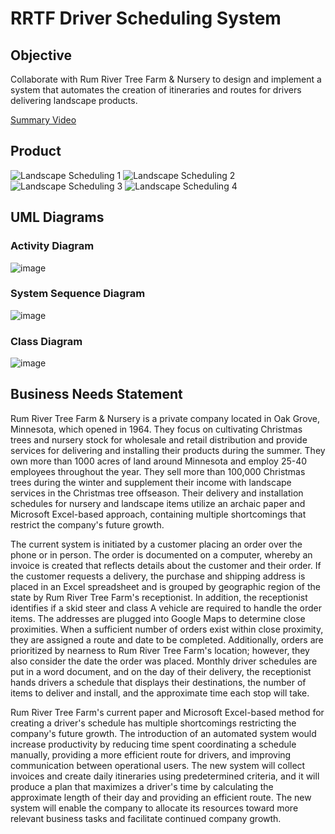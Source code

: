 # RRTF Driver Scheduling System

## Objective
Collaborate with Rum River Tree Farm & Nursery to design and implement a system that automates the creation of itineraries and routes for drivers delivering landscape products.

[Summary Video](https://www.youtube.com/watch?v=ORq-fZG99fQ)

## Product

![Landscape Scheduling 1](https://user-images.githubusercontent.com/104173135/205522513-6e8fd7bb-adde-4438-8ea5-b442fcca211f.png)
![Landscape Scheduling 2](https://user-images.githubusercontent.com/104173135/205522520-f3018b81-a1a9-48f1-bc57-014fba05d9d9.png)
![Landscape Scheduling 3](https://user-images.githubusercontent.com/104173135/205522527-e8bf2c9b-597f-4fee-aa35-d07c490dfc9a.png)
![Landscape Scheduling 4](https://user-images.githubusercontent.com/104173135/205522529-a04d8089-84e9-4653-a003-337028d30c5d.png)

## UML Diagrams

### Activity Diagram
![image](https://user-images.githubusercontent.com/104173135/205523240-47d6dbf6-1fac-4301-a615-ac1c022cb8bc.png)

### System Sequence Diagram
![image](https://user-images.githubusercontent.com/104173135/205523264-edcafc1a-a35a-42ee-aa04-5ec219705e79.png)

### Class Diagram
![image](https://user-images.githubusercontent.com/104173135/205523290-2df4c576-06a0-44ac-9c59-870f93530516.png)

## Business Needs Statement
Rum River Tree Farm & Nursery is a private company located in Oak Grove, Minnesota, which opened in 1964. They focus on cultivating Christmas trees and nursery stock for wholesale and retail distribution and provide services for delivering and installing their products during the summer. They own more than 1000 acres of land around Minnesota and employ 25-40 employees throughout the year. They sell more than 100,000 Christmas trees during the winter and supplement their income with landscape services in the Christmas tree offseason. Their delivery and installation schedules for nursery and landscape items utilize an archaic paper and Microsoft Excel-based approach, containing multiple shortcomings that restrict the company's future growth.

The current system is initiated by a customer placing an order over the phone or in person. The order is documented on a computer, whereby an invoice is created that reflects details about the customer and their order. If the customer requests a delivery, the purchase and shipping address is placed in an Excel spreadsheet and is grouped by geographic region of the state by Rum River Tree Farm's receptionist. In addition, the receptionist identifies if a skid steer and class A vehicle are required to handle the order items. The addresses are plugged into Google Maps to determine close proximities. When a sufficient number of orders exist within close proximity, they are assigned a route and date to be completed. Additionally, orders are prioritized by nearness to Rum River Tree Farm's location; however, they also consider the date the order was placed. Monthly driver schedules are put in a word document, and on the day of their delivery, the receptionist hands drivers a schedule that displays their destinations, the number of items to deliver and install, and the approximate time each stop will take.

Rum River Tree Farm's current paper and Microsoft Excel-based method for creating a driver's schedule has multiple shortcomings restricting the company's future growth. The introduction of an automated system would increase productivity by reducing time spent coordinating a schedule manually, providing a more efficient route for drivers, and improving communication between operational users. The new system will collect invoices and create daily itineraries using predetermined criteria, and it will produce a plan that maximizes a driver's time by calculating the approximate length of their day and providing an efficient route. The new system will enable the company to allocate its resources toward more relevant business tasks and facilitate continued company growth.

